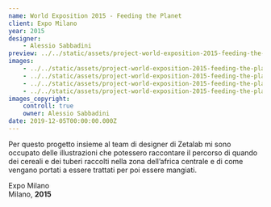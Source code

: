 ```yaml
---
name: World Exposition 2015 - Feeding the Planet
client: Expo Milano
year: 2015
designer:
    - Alessio Sabbadini
preview: ../../static/assets/project-world-exposition-2015-feeding-the-planet-01.jpg
images:
    - ../../static/assets/project-world-exposition-2015-feeding-the-planet-01.jpg
    - ../../static/assets/project-world-exposition-2015-feeding-the-planet-02.jpg
    - ../../static/assets/project-world-exposition-2015-feeding-the-planet-03.jpg
    - ../../static/assets/project-world-exposition-2015-feeding-the-planet-04.jpg
images_copyright:
    controll: true
    owner: Alessio Sabbadini
date: 2019-12-05T00:00:00.000Z
---
```


Per questo progetto insieme al team di designer di Zetalab mi sono occupato delle illustrazioni che potessero raccontare il percorso di quando dei cereali e dei tuberi raccolti nella zona dell’africa centrale e di come vengano portati a essere trattati per poi essere mangiati.

Expo Milano  
Milano, **2015**<br><br>
